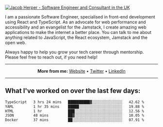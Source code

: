 [![Jacob Herper - Software Engineer and Consultant in the UK](https://res.cloudinary.com/jacobherper/image/upload/v1641506277/gh-image.png)](https://jacobherper.com/)

I am a passionate Software Engineer, specialised in front-end development using React and TypeScript. As an advocate for web performance and accessibility and an evangelist for the Jamstack, I create amazing web applications to make the internet a better place. You can talk to me about anything related to JavaScript, the React ecosystem, Jamstack and the open web.

Always happy to help you grow your tech career through mentorship. Please feel free to reach out, if you need help!

---

<p align="center">
  <strong>More from me:</strong> 
  <a href="https://jacobherper.com/">Website</a> •
  <a href="https://twitter.com/intent/follow?screen_name=jakeherp&tw_p=followbutton">Twitter</a> •
  <a href="https://www.linkedin.com/in/jacobherper/">LinkedIn</a>
</p>

---

## What I've worked on over the last few days:

<!--START_SECTION:waka-->

```txt
TypeScript   3 hrs 24 mins   ██████████▓░░░░░░░░░░░░░░   42.62 %
YAML         1 hr 35 mins    █████░░░░░░░░░░░░░░░░░░░░   19.88 %
HTML         1 hr            ███░░░░░░░░░░░░░░░░░░░░░░   12.56 %
JSON         48 mins         ██▓░░░░░░░░░░░░░░░░░░░░░░   10.05 %
Docker       37 mins         ██░░░░░░░░░░░░░░░░░░░░░░░   07.91 %
```

<!--END_SECTION:waka-->
